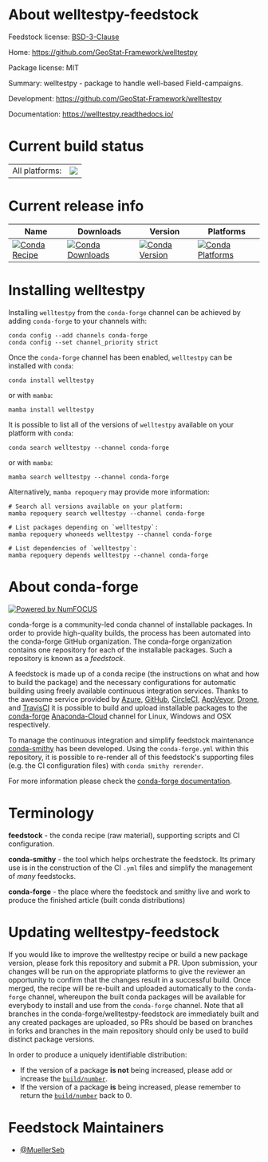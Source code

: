 About welltestpy-feedstock
==========================

Feedstock license: [BSD-3-Clause](https://github.com/conda-forge/welltestpy-feedstock/blob/main/LICENSE.txt)

Home: https://github.com/GeoStat-Framework/welltestpy

Package license: MIT

Summary: welltestpy - package to handle well-based Field-campaigns.

Development: https://github.com/GeoStat-Framework/welltestpy

Documentation: https://welltestpy.readthedocs.io/

Current build status
====================


<table><tr><td>All platforms:</td>
    <td>
      <a href="https://dev.azure.com/conda-forge/feedstock-builds/_build/latest?definitionId=9499&branchName=main">
        <img src="https://dev.azure.com/conda-forge/feedstock-builds/_apis/build/status/welltestpy-feedstock?branchName=main">
      </a>
    </td>
  </tr>
</table>

Current release info
====================

| Name | Downloads | Version | Platforms |
| --- | --- | --- | --- |
| [![Conda Recipe](https://img.shields.io/badge/recipe-welltestpy-green.svg)](https://anaconda.org/conda-forge/welltestpy) | [![Conda Downloads](https://img.shields.io/conda/dn/conda-forge/welltestpy.svg)](https://anaconda.org/conda-forge/welltestpy) | [![Conda Version](https://img.shields.io/conda/vn/conda-forge/welltestpy.svg)](https://anaconda.org/conda-forge/welltestpy) | [![Conda Platforms](https://img.shields.io/conda/pn/conda-forge/welltestpy.svg)](https://anaconda.org/conda-forge/welltestpy) |

Installing welltestpy
=====================

Installing `welltestpy` from the `conda-forge` channel can be achieved by adding `conda-forge` to your channels with:

```
conda config --add channels conda-forge
conda config --set channel_priority strict
```

Once the `conda-forge` channel has been enabled, `welltestpy` can be installed with `conda`:

```
conda install welltestpy
```

or with `mamba`:

```
mamba install welltestpy
```

It is possible to list all of the versions of `welltestpy` available on your platform with `conda`:

```
conda search welltestpy --channel conda-forge
```

or with `mamba`:

```
mamba search welltestpy --channel conda-forge
```

Alternatively, `mamba repoquery` may provide more information:

```
# Search all versions available on your platform:
mamba repoquery search welltestpy --channel conda-forge

# List packages depending on `welltestpy`:
mamba repoquery whoneeds welltestpy --channel conda-forge

# List dependencies of `welltestpy`:
mamba repoquery depends welltestpy --channel conda-forge
```


About conda-forge
=================

[![Powered by
NumFOCUS](https://img.shields.io/badge/powered%20by-NumFOCUS-orange.svg?style=flat&colorA=E1523D&colorB=007D8A)](https://numfocus.org)

conda-forge is a community-led conda channel of installable packages.
In order to provide high-quality builds, the process has been automated into the
conda-forge GitHub organization. The conda-forge organization contains one repository
for each of the installable packages. Such a repository is known as a *feedstock*.

A feedstock is made up of a conda recipe (the instructions on what and how to build
the package) and the necessary configurations for automatic building using freely
available continuous integration services. Thanks to the awesome service provided by
[Azure](https://azure.microsoft.com/en-us/services/devops/), [GitHub](https://github.com/),
[CircleCI](https://circleci.com/), [AppVeyor](https://www.appveyor.com/),
[Drone](https://cloud.drone.io/welcome), and [TravisCI](https://travis-ci.com/)
it is possible to build and upload installable packages to the
[conda-forge](https://anaconda.org/conda-forge) [Anaconda-Cloud](https://anaconda.org/)
channel for Linux, Windows and OSX respectively.

To manage the continuous integration and simplify feedstock maintenance
[conda-smithy](https://github.com/conda-forge/conda-smithy) has been developed.
Using the ``conda-forge.yml`` within this repository, it is possible to re-render all of
this feedstock's supporting files (e.g. the CI configuration files) with ``conda smithy rerender``.

For more information please check the [conda-forge documentation](https://conda-forge.org/docs/).

Terminology
===========

**feedstock** - the conda recipe (raw material), supporting scripts and CI configuration.

**conda-smithy** - the tool which helps orchestrate the feedstock.
                   Its primary use is in the construction of the CI ``.yml`` files
                   and simplify the management of *many* feedstocks.

**conda-forge** - the place where the feedstock and smithy live and work to
                  produce the finished article (built conda distributions)


Updating welltestpy-feedstock
=============================

If you would like to improve the welltestpy recipe or build a new
package version, please fork this repository and submit a PR. Upon submission,
your changes will be run on the appropriate platforms to give the reviewer an
opportunity to confirm that the changes result in a successful build. Once
merged, the recipe will be re-built and uploaded automatically to the
`conda-forge` channel, whereupon the built conda packages will be available for
everybody to install and use from the `conda-forge` channel.
Note that all branches in the conda-forge/welltestpy-feedstock are
immediately built and any created packages are uploaded, so PRs should be based
on branches in forks and branches in the main repository should only be used to
build distinct package versions.

In order to produce a uniquely identifiable distribution:
 * If the version of a package **is not** being increased, please add or increase
   the [``build/number``](https://docs.conda.io/projects/conda-build/en/latest/resources/define-metadata.html#build-number-and-string).
 * If the version of a package **is** being increased, please remember to return
   the [``build/number``](https://docs.conda.io/projects/conda-build/en/latest/resources/define-metadata.html#build-number-and-string)
   back to 0.

Feedstock Maintainers
=====================

* [@MuellerSeb](https://github.com/MuellerSeb/)

